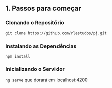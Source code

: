 ## 1. Passos para começar

### Clonando o Repositório

`git clone https://github.com/rlestudos/pj.git`

### Instalando as Dependências

`npm install`

### Inicializando o Servidor

`ng serve` que dorará em localhost:4200

